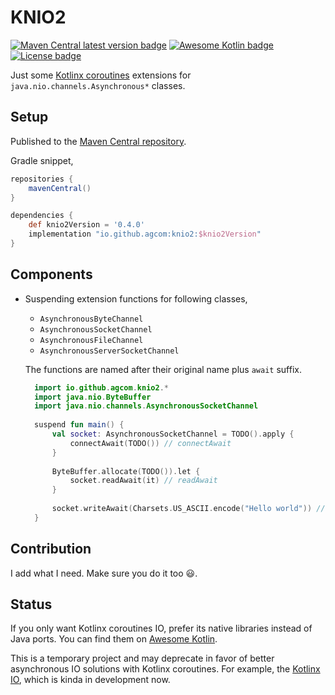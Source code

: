 # KNIO2

[![Maven Central latest version badge](https://img.shields.io/maven-central/v/io.github.agcom/knio2)](https://search.maven.org/artifact/io.github.agcom/knio2)
[![Awesome Kotlin badge](https://kotlin.link/awesome-kotlin.svg)](https://github.com/KotlinBy/awesome-kotlin)
[![License badge](https://img.shields.io/badge/license-Apache%20License%202.0-blue.svg?style=flat)](http://www.apache.org/licenses/LICENSE-2.0)

Just some [Kotlinx coroutines](https://kotlinlang.org/docs/reference/coroutines/coroutines-guide.html) extensions for `java.nio.channels.Asynchronous*` classes.

## Setup

Published to the [Maven Central repository](https://search.maven.org/search?q=g:io.github.agcom%20a:knio2).

Gradle snippet,

```groovy
repositories {
    mavenCentral()
}

dependencies {
    def knio2Version = '0.4.0'
    implementation "io.github.agcom:knio2:$knio2Version"
}
```

## Components

- Suspending extension functions for following classes,
  - `AsynchronousByteChannel`
  - `AsynchronousSocketChannel`
  - `AsynchronousFileChannel`
  - `AsynchronousServerSocketChannel`
  
  The functions are named after their original name plus `await` suffix.
  
  ```kotlin
    import io.github.agcom.knio2.*
    import java.nio.ByteBuffer
    import java.nio.channels.AsynchronousSocketChannel
    
    suspend fun main() {
        val socket: AsynchronousSocketChannel = TODO().apply {
            connectAwait(TODO()) // connectAwait
        }
    
        ByteBuffer.allocate(TODO()).let {
            socket.readAwait(it) // readAwait
        }
    
        socket.writeAwait(Charsets.US_ASCII.encode("Hello world")) // writeAwait
    }
  ```

## Contribution

I add what I need. Make sure you do it too :smiley:.

## Status

If you only want Kotlinx coroutines IO, prefer its native libraries instead of Java ports. You can find them on [Awesome Kotlin](https://kotlin.link/).

This is a temporary project and may deprecate in favor of better asynchronous IO solutions with Kotlinx coroutines. For example, the [Kotlinx IO](https://github.com/Kotlin/kotlinx-io), which is kinda in development now.